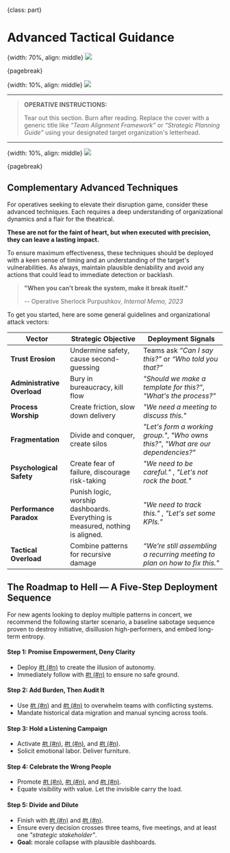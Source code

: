 {class: part}

# Advanced Tactical Guidance

{width: 70%, align: middle}
![](divider_combinations.png)

{pagebreak}

{width: 10%, align: middle}
![](ossd_logo_trans.png)

---

> **OPERATIVE INSTRUCTIONS:**   
> 
> Tear out this section. Burn after reading. Replace the cover with a generic title like _“Team Alignment Framework”_ or _“Strategic Planning
Guide”_ using your designated target organization's letterhead.

---

{width: 10%, align: middle}
![](ossd_logo_trans.png)

{pagebreak}

## Complementary Advanced Techniques

For operatives seeking to elevate their disruption game, consider these advanced techniques. Each requires a deep understanding of organizational dynamics and a flair for the theatrical.

**These are not for the faint of heart, but when executed with precision, they can leave a lasting impact.**

To ensure maximum effectiveness, these techniques should be deployed with a keen sense of timing and an understanding of the target's vulnerabilities. As always, maintain plausible deniability and avoid any actions that could lead to immediate detection or backlash.

> __"When you can’t break the system, make it break itself."__  
> 
> -- Operative Sherlock Purpushkov, *Internal Memo, 2023*

To get you started, here are some general guidelines and organizational attack vectors:

| Vector                      | Strategic Objective                                                           | Deployment Signals                                                                  |
|-----------------------------|-------------------------------------------------------------------------------|-------------------------------------------------------------------------------------|
| **Trust Erosion**	          | Undermine safety, cause second-guessing                                       | Teams ask _“Can I say this?”_ or _“Who told you that?”_                             |
| **Administrative Overload** | Bury in bureaucracy, kill flow                                                | _"Should we make a template for this?”_, _"What's the process?"_                    |
| **Process Worship**         | Create friction, slow down delivery                                           | _"We need a meeting to discuss this."_                                              |
| **Fragmentation**           | Divide and conquer, create silos                                              | _"Let's form a working group."_, _"Who owns this?"_, _"What are our dependencies?"_ |
| **Psychological Safety**    | Create fear of failure, discourage risk-taking                                | _"We need to be careful."_ , _"Let's not rock the boat."_                           |
| **Performance Paradox**     | Punish logic, worship dashboards. Everything is measured, nothing is aligned. | _"We need to track this."_ , _"Let's set some KPIs."_                               |
| **Tactical Overload**       | Combine patterns for recursive damage                                         | _“We’re still assembling a recurring meeting to plan on how to fix this."_          | 

## The Roadmap to Hell — A Five-Step Deployment Sequence

For new agents looking to deploy multiple patterns in concert, we recommend the following starter scenario, a baseline sabotage sequence proven to destroy initiative, disillusion high-performers, and embed long-term entropy.

#### Step 1: Promise Empowerment, Deny Clarity

- Deploy [#t (#n)](#empowerment_by_ambiguity) to create the illusion of autonomy.
- Immediately follow with [#t (#n)](#rotating_accountability) to ensure no safe ground.

#### Step 2: Add Burden, Then Audit It

- Use [#t (#n)](#track_and_trash) and [#t (#n)](#track_all_allign_nothing) to overwhelm teams with conflicting systems.
- Mandate historical data migration and manual syncing across tools.

#### Step 3: Hold a Listening Campaign

- Activate [#t (#n)](#weaponize_the_360), [#t (#n)](#support_and_ambush), and [#t (#n)](#air_hockey_culture).
- Solicit emotional labor. Deliver furniture.

#### Step 4: Celebrate the Wrong People

- Promote [#t (#n)](#promote_paperclip_closer), [#t (#n)](#crisis_over_prevention), and [#t (#n)](#trap_the_trainer).
- Equate visibility with value. Let the invisible carry the load.

#### Step 5: Divide and Dilute

- Finish with [#t (#n)](#divide_and_distract) and [#t (#n)](#man_in_the_middle).
- Ensure every decision crosses three teams, five meetings, and at least one _"strategic stakeholder"_.
- **Goal:** morale collapse with plausible dashboards.

